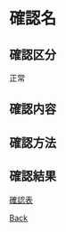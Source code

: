 # 確認名

## 確認区分

正常

## 確認内容



## 確認方法



## 確認結果

[確認表](./__TableName/README.md)

[Back](../README.md)